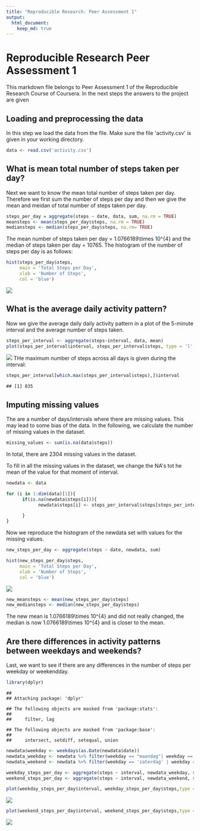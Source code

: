 ```yaml
---
title: "Reproducible Research: Peer Assessment 1"
output: 
  html_document:
    keep_md: true
---
```




# Reproducible Research Peer Assessment 1
This markdown file belongs to Peer Assessment 1 of the Reproducible Research Course of Coursera. In the next steps the answers to the project are given

## Loading and preprocessing the data
In this step we load the data from the file. Make sure the file 'activity.csv' is given in your working directory. 


```r
data <- read.csv('activity.csv')
```

## What is mean total number of steps taken per day?
Next we want to know the mean total number of steps taken per day. Therefore we first sum the number of steps per day and then we give the mean and meidan of total number of steps taken per day. 


```r
steps_per_day = aggregate(steps ~ date, data, sum, na.rm = TRUE)
meansteps <- mean(steps_per_day$steps, na.rm = TRUE)
mediansteps <- median(steps_per_day$steps, na.rm= TRUE)
```
The mean number of steps taken per day = 1.0766189\times 10^{4} and the median of steps taken per day = 10765.
The histogram of the number of steps per day is as follows:

```r
hist(steps_per_day$steps, 
     main = 'Total Steps per Day', 
     xlab = 'Number of Steps',
     col = 'blue')
```

![](PA1_template_Simone_files/figure-html/unnamed-chunk-3-1.png)<!-- -->
## What is the average daily activity pattern?
Now we give the average daily daily activity pattern in a plot of the 5-minute interval and the average number of steps taken. 


```r
steps_per_interval <- aggregate(steps~interval, data, mean)
plot(steps_per_interval$interval, steps_per_interval$steps, type = 'l', main = 'Average daily activity pattern', ylab = 'Average steps', xlab = 'Time of day' )
```

![](PA1_template_Simone_files/figure-html/unnamed-chunk-4-1.png)<!-- -->
THe maximum number of steps across all days is given during the interval:

```r
steps_per_interval[which.max(steps_per_interval$steps),]$interval
```

```
## [1] 835
```

## Imputing missing values
The are a number of days/intervals where there are missing values. This may lead to some bias of the data. In the following, we calculate the number of missing values in the dataset. 


```r
missing_values <- sum(is.na(data$steps))
```
In total, there are 2304 missing values in the dataset. 

To fill in all the missing values in the dataset, we change the NA's tot he mean of the value for that moment of interval. 

```r
newdata <- data

for (i in 1:dim(data)[1]){
      if(is.na(newdata$steps[i])){
            newdata$steps[i] <- steps_per_interval$steps[steps_per_interval$interval == data$interval[i]]

      }
}
```
Now we reproduce the histogram of the newdata set with values for the missing values. 


```r
new_steps_per_day <- aggregate(steps ~ date, newdata, sum)

hist(new_steps_per_day$steps, 
     main = 'Total Steps per Day', 
     xlab = 'Number of Steps',
     col = 'blue')
```

![](PA1_template_Simone_files/figure-html/unnamed-chunk-8-1.png)<!-- -->

```r
new_meansteps <- mean(new_steps_per_day$steps)
new_mediansteps <- median(new_steps_per_day$steps)
```
The new mean is 1.0766189\times 10^{4} and did not really changed, the median is now 1.0766189\times 10^{4} and is closer to the mean. 

## Are there differences in activity patterns between weekdays and weekends?
Last, we want to see if there are any differences in the number of steps per weekday or weekendday. 


```r
library(dplyr)
```

```
## 
## Attaching package: 'dplyr'
```

```
## The following objects are masked from 'package:stats':
## 
##     filter, lag
```

```
## The following objects are masked from 'package:base':
## 
##     intersect, setdiff, setequal, union
```

```r
newdata$weekday <- weekdays(as.Date(newdata$date))
newdata_weekday <- newdata %>% filter(weekday == "maandag"| weekday =='dinsdag'| weekday =='woensdag' | weekday =='donderdag'| weekday =='vrijdag')
newdata_weekend <- newdata %>% filter(weekday == 'zaterdag' | weekday == 'zondag')

weekday_steps_per_day <- aggregate(steps ~ interval, newdata_weekday, sum)
weekend_steps_per_day <- aggregate(steps ~ interval, newdata_weekend, sum)

plot(weekday_steps_per_day$interval, weekday_steps_per_day$steps,type = 'l', main = 'Weekday', ylab = 'Average steps', xlab = 'Interval')
```

![](PA1_template_Simone_files/figure-html/unnamed-chunk-9-1.png)<!-- -->

```r
plot(weekend_steps_per_day$interval, weekend_steps_per_day$steps,type = 'l', main = 'Weekend', ylab = 'Average steps', xlab = 'Interval')
```

![](PA1_template_Simone_files/figure-html/unnamed-chunk-9-2.png)<!-- -->


